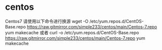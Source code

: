 # centos
Centos7 请使用以下命令进行换源
wget -O /etc/yum.repos.d/CentOS-Base.repo https://raw.gitmirror.com/simple233/centos/main/Centos-7.repo
yum makecache
或者
curl -o /etc/yum.repos.d/CentOS-Base.repo https://raw.gitmirror.com/simple233/centos/main/Centos-7.repo
yum makecache
